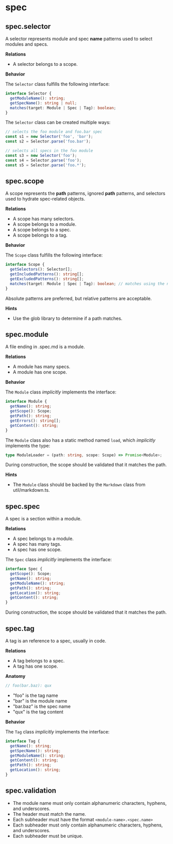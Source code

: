 # spec

## spec.selector

A selector represents module and spec **name** patterns used to select modules and specs.

**Relations**

- A selector belongs to a scope.

**Behavior**

The `Selector` class fulfills the following interface:

```ts
interface Selector {
  getModuleName(): string;
  getSpecName(): string | null;
  matches(target: Module | Spec | Tag): boolean;
}
```

The `Selector` class can be created multiple ways:

```ts
// selects the foo module and foo.bar spec
const s1 = new Selector('foo', 'bar');
const s2 = Selector.parse('foo.bar');

// selects all specs in the foo module
const s3 = new Selector('foo');
const s4 = Selector.parse('foo');
const s5 = Selector.parse('foo.*');
```

## spec.scope

A scope represents the **path** patterns, ignored **path** patterns, and selectors used to hydrate spec-related objects.

**Relations**

- A scope has many selectors.
- A scope belongs to a module.
- A scope belongs to a spec.
- A scope belongs to a tag.

**Behavior**

The `Scope` class fulfills the following interface:

```ts
interface Scope {
  getSelectors(): Selector[];
  getIncludedPatterns(): string[];
  getExcludedPatterns(): string[];
  matches(target: Module | Spec | Tag): boolean; // matches using the name and path
}
```

Absolute patterns are preferred, but relative patterns are acceptable.

**Hints**

- Use the glob library to determine if a path matches.

## spec.module

A file ending in .spec.md is a module.

**Relations**

- A module has many specs.
- A module has one scope.

**Behavior**

The `Module` class _implicitly_ implements the interface:

```ts
interface Module {
  getName(): string;
  getScope(): Scope;
  getPath(): string;
  getErrors(): string[];
  getContent(): string;
}
```

The `Module` class also has a static method named `load`, which _implicitly_ implements the type:

```ts
type ModuleLoader = (path: string, scope: Scope) => Promise<Module>;
```

During construction, the scope should be validated that it matches the path.

**Hints**

- The `Module` class should be backed by the `Markdown` class from util/markdown.ts.

## spec.spec

A spec is a section within a module.

**Relations**

- A spec belongs to a module.
- A spec has many tags.
- A spec has one scope.

The `Spec` class _implicitly_ implements the interface:

```ts
interface Spec {
  getScope(): Scope;
  getName(): string;
  getModuleName(): string;
  getPath(): string;
  getLocation(): string;
  getContent(): string;
}
```

During construction, the scope should be validated that it matches the path.

## spec.tag

A tag is an reference to a spec, usually in code.

**Relations**

- A tag belongs to a spec.
- A tag has one scope.

**Anatomy**

```ts
// foo(bar.baz): qux
```

- "foo" is the tag name
- "bar" is the module name
- "bar.baz" is the spec name
- "qux" is the tag content

**Behavior**

The `Tag` class _implicitly_ implements the interface:

```ts
interface Tag {
  getName(): string;
  getSpecName(): string;
  getModuleName(): string;
  getContent(): string;
  getPath(): string;
  getLocation(): string;
}
```

## spec.validation

- The module name must only contain alphanumeric characters, hyphens, and underscores.
- The header must match the name.
- Each subheader must have the format `<module-name>.<spec.name>`
- Each subheader must only contain alphanumeric characters, hyphens, and underscores.
- Each subheader must be unique.
